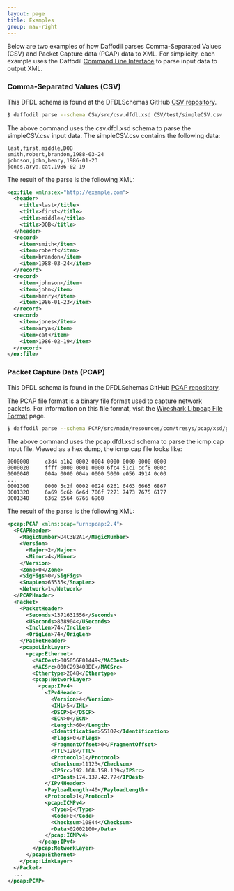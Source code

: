 ```yaml
---
layout: page
title: Examples
group: nav-right
---
```

<!--
{% comment %}
Licensed to the Apache Software Foundation (ASF) under one or more
contributor license agreements.  See the NOTICE file distributed with
this work for additional information regarding copyright ownership.
The ASF licenses this file to you under the Apache License, Version 2.0
(the "License"); you may not use this file except in compliance with
the License.  You may obtain a copy of the License at

http://www.apache.org/licenses/LICENSE-2.0

Unless required by applicable law or agreed to in writing, software
distributed under the License is distributed on an "AS IS" BASIS,
WITHOUT WARRANTIES OR CONDITIONS OF ANY KIND, either express or implied.
See the License for the specific language governing permissions and
limitations under the License.
{% endcomment %}
-->


Below are two examples of how Daffodil parses Comma-Separated Values (CSV) and Packet Capture data (PCAP) data to XML. For simplicity, each example uses the Daffodil [Command Line Interface](/cli) to parse input data to output XML.

### Comma-Separated Values (CSV)

This DFDL schema is found at the DFDLSchemas GitHub [CSV repository](https://github.com/DFDLSchemas/CSV). 

```bash
$ daffodil parse --schema CSV/src/csv.dfdl.xsd CSV/test/simpleCSV.csv
```
The above command uses the csv.dfdl.xsd schema to parse the simpleCSV.csv input data. The simpleCSV.csv contains the following data:

```
last,first,middle,DOB
smith,robert,brandon,1988-03-24
johnson,john,henry,1986-01-23
jones,arya,cat,1986-02-19
```

The result of the parse is the following XML:

```xml
<ex:file xmlns:ex="http://example.com">
  <header>
    <title>last</title>
    <title>first</title>
    <title>middle</title>
    <title>DOB</title>
  </header>
  <record>
    <item>smith</item>
    <item>robert</item>
    <item>brandon</item>
    <item>1988-03-24</item>
  </record>
  <record>
    <item>johnson</item>
    <item>john</item>
    <item>henry</item>
    <item>1986-01-23</item>
  </record>
  <record>
    <item>jones</item>
    <item>arya</item>
    <item>cat</item>
    <item>1986-02-19</item>
  </record>
</ex:file>
```

### Packet Capture Data (PCAP)

This DFDL schema is found in the DFDLSchemas GitHub [PCAP repository](https://github.com/DFDLSchemas/PCAP).

The PCAP file format is a binary file format used to capture network packets. For information on this file format, visit the [Wireshark Libpcap File Format](http://wiki.wireshark.org/Development/LibpcapFileFormat) page.

```bash
$ daffodil parse --schema PCAP/src/main/resources/com/tresys/pcap/xsd/pcap.dfdl.xsd PCAP/src/test/resources/com/tresys/pcap/data/icmp.cap
```

The above command uses the pcap.dfdl.xsd schema to parse the icmp.cap input file. Viewed as a hex dump, the icmp.cap file looks like:

```
0000000     c3d4 a1b2 0002 0004 0000 0000 0000 0000
0000020     ffff 0000 0001 0000 6fc4 51c1 ccf8 000c
0000040     004a 0000 004a 0000 5000 e056 4914 0c00
...
0001300     0000 5c2f 0002 0024 6261 6463 6665 6867
0001320     6a69 6c6b 6e6d 706f 7271 7473 7675 6177
0001340     6362 6564 6766 6968
```

The result of the parse is the following XML:

```xml
<pcap:PCAP xmlns:pcap="urn:pcap:2.4">
  <PCAPHeader>
    <MagicNumber>D4C3B2A1</MagicNumber>
    <Version>
      <Major>2</Major>
      <Minor>4</Minor>
    </Version>
    <Zone>0</Zone>
    <SigFigs>0</SigFigs>
    <SnapLen>65535</SnapLen>
    <Network>1</Network>
  </PCAPHeader>
  <Packet>
    <PacketHeader>
      <Seconds>1371631556</Seconds>
      <USeconds>838904</USeconds>
      <InclLen>74</InclLen>
      <OrigLen>74</OrigLen>
    </PacketHeader>
    <pcap:LinkLayer>
      <pcap:Ethernet>
        <MACDest>005056E01449</MACDest>
        <MACSrc>000C29340BDE</MACSrc>
        <Ethertype>2048</Ethertype>
        <pcap:NetworkLayer>
          <pcap:IPv4>
            <IPv4Header>
              <Version>4</Version>
              <IHL>5</IHL>
              <DSCP>0</DSCP>
              <ECN>0</ECN>
              <Length>60</Length>
              <Identification>55107</Identification>
              <Flags>0</Flags>
              <FragmentOffset>0</FragmentOffset>
              <TTL>128</TTL>
              <Protocol>1</Protocol>
              <Checksum>11123</Checksum>
              <IPSrc>192.168.158.139</IPSrc>
              <IPDest>174.137.42.77</IPDest>
            </IPv4Header>
            <PayloadLength>40</PayloadLength>
            <Protocol>1</Protocol>
            <pcap:ICMPv4>
              <Type>8</Type>
              <Code>0</Code>
              <Checksum>10844</Checksum>
              <Data>02002100</Data>
            </pcap:ICMPv4>
          </pcap:IPv4>
        </pcap:NetworkLayer>
      </pcap:Ethernet>
    </pcap:LinkLayer>
  </Packet>
  ...
</pcap:PCAP>
```

